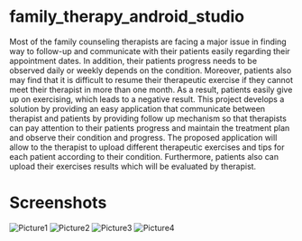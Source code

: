 # family_therapy_android_studio
Most of the family counseling therapists are facing a major issue in finding way to follow-up and communicate with their patients easily regarding their appointment dates. In addition, their patients progress needs to be observed daily or weekly depends on the condition. Moreover, patients also may find that it is difficult to resume their therapeutic exercise if they cannot meet their therapist in more than one month. As a result, patients easily give up on exercising, which leads to a negative result. This project develops a solution by providing an easy application that communicate between therapist and patients by providing follow up mechanism so that therapists can pay attention to their patients progress and maintain the treatment plan and observe their condition and progress. The proposed application will allow to the therapist to upload different therapeutic exercises and tips for each patient according to their condition. Furthermore, patients also can upload their exercises results which will be evaluated by therapist. 

# Screenshots 
![Picture1](https://github.com/muaadh2097/family_therapy_android_studio/assets/125466531/bee087bf-c6db-4c2b-990b-d41686e122df)
![Picture2](https://github.com/muaadh2097/family_therapy_android_studio/assets/125466531/b75feb9d-69de-402a-8d49-0a309d405d26)
![Picture3](https://github.com/muaadh2097/family_therapy_android_studio/assets/125466531/4bfd8018-01dd-42d9-a6e2-d3b3e70559df)
![Picture4](https://github.com/muaadh2097/family_therapy_android_studio/assets/125466531/39e117c0-06b6-4765-ac46-34124380edda)
